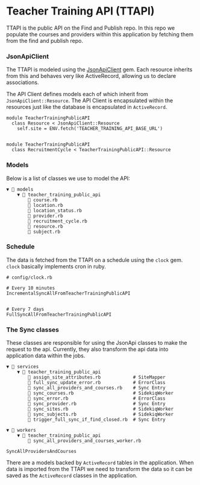 # Teacher Training API (TTAPI)


TTAPI is the public API on the Find and Publish repo. In this repo we populate the courses and providers within this application by fetching them from the find and publish repo.


### JsonApiClient

The TTAPI is modeled using the [JsonApiClient](https://github.com/JsonApiClient/json_api_client) gem. Each resource inherits from this and behaves very like ActiveRecord, allowing us to declare associations.

The API Client defines models each of which inherit from `JsonApiClient::Resource`. The API Client is encapsulated within the resources just like the database is encapsulated in `ActiveRecord`.

    module TeacherTrainingPublicAPI
      class Resource < JsonApiClient::Resource
        self.site = ENV.fetch('TEACHER_TRAINING_API_BASE_URL')


    module TeacherTrainingPublicAPI
      class RecruitmentCycle < TeacherTrainingPublicAPI::Resource


### Models

Below is a list of classes we use to model the API:

    ▼ 📂 models
        ▼ 📂 teacher_training_public_api
            💎 course.rb
            💎 location.rb
            💎 location_status.rb
            💎 provider.rb
            💎 recruitment_cycle.rb
            💎 resource.rb
            💎 subject.rb

### Schedule

The data is fetched from the TTAPI on a schedule using the `clock` gem. `clock` basically implements cron in ruby.

    # config/clock.rb

    # Every 10 minutes
    IncrementalSyncAllFromTeacherTrainingPublicAPI


    # Every 7 days
    FullSyncAllFromTeacherTrainingPublicAPI


### The Sync classes

These classes are responsible for using the JsonApi classes to make the request to the api. Currently, they also transform the api data into application data within the jobs.


    ▼ 📂 services
        ▼ 📂 teacher_training_public_api
            💎 assign_site_attributes.rb            # SiteMapper
            💎 full_sync_update_error.rb            # ErrorClass
            💎 sync_all_providers_and_courses.rb    # Sync Entry
            💎 sync_courses.rb                      # SidekiqWorker
            💎 sync_error.rb                        # ErrorClass
            💎 sync_provider.rb                     # Sync Entry
            💎 sync_sites.rb                        # SidekiqWorker
            💎 sync_subjects.rb                     # SidekiqWorker
            💎 trigger_full_sync_if_find_closed.rb  # Sync Entry

    ▼ 📂 workers
        ▼ 📂 teacher_training_public_api
            💎 sync_all_providers_and_courses_worker.rb


`SyncAllProvidersAndCourses`

There are a models backed by `ActiveRecord` tables in the application. When data is imported from the TTAPI we need to transform the data so it can be saved as the `ActiveRecord` classes in the application.
